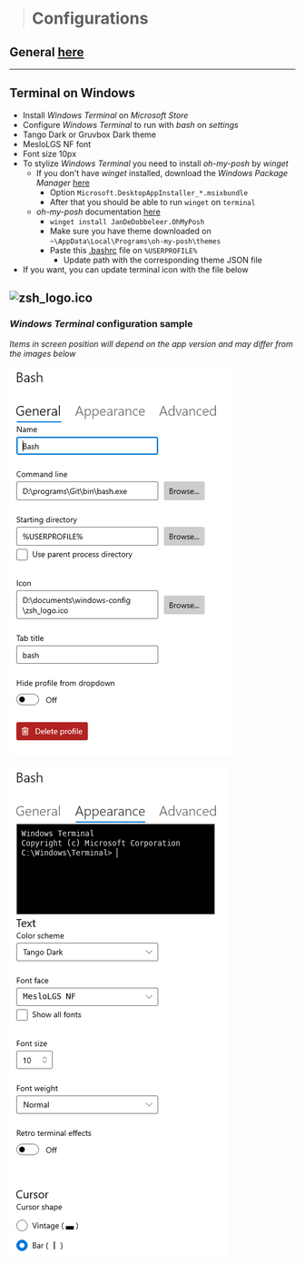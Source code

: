 > # **Configurations**

## General [here](../README.md)
---

## Terminal on Windows

* Install _Windows Terminal_ on _Microsoft Store_
* Configure _Windows Terminal_ to run with _bash_ on _settings_
* Tango Dark or Gruvbox Dark theme
* MesloLGS NF font
* Font size 10px
* To stylize _Windows Terminal_ you need to install _oh-my-posh_ by _winget_
    * If you don't have _winget_ installed, download the _Windows Package Manager_ [here](https://github.com/microsoft/winget-cli/releases/)
        * Option `Microsoft.DesktopAppInstaller_*.msixbundle`
        * After that you should be able to run `winget` on `terminal`
    * _oh-my-posh_ documentation [here](https://ohmyposh.dev/docs)
        * `winget install JanDeDobbeleer.OhMyPosh`
        * Make sure you have theme downloaded on `~\AppData\Local\Programs\oh-my-posh\themes`
        * Paste this [.bashrc](.bashrc) file on `%USERPROFILE%`
            * Update path with the corresponding theme JSON file
* If you want, you can update terminal icon with the file below

![zsh_logo.ico](zsh_logo.ico)
---

### _Windows Terminal_ configuration sample
_Items in screen position will depend on the app version and may differ from the images below_

![windows-terminal-general](windows-terminal-general.PNG)

![windows-terminal-appearance](windows-terminal-appearance.PNG)